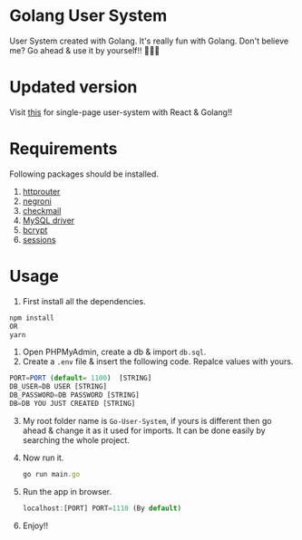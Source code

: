 # Golang User System

User System created with Golang. It's really fun with Golang. Don't believe me? Go ahead & use it by yourself!! 👻🤝👀

# Updated version
Visit [this](https://github.com/yTakkar/Go-React-User-System) for single-page user-system with React & Golang!!

# Requirements
Following packages should be installed.
1. [httprouter](https://github.com/julienschmidt/httprouter)
2. [negroni](https://github.com/urfave/negroni)
3. [checkmail](https://github.com/badoux/checkmail)
4. [MySQL driver](https://github.com/go-sql-driver/mysql)
5. [bcrypt](https://golang.org/x/crypto/bcrypt)
6. [sessions](https://github.com/gorilla/sessions)

# Usage
1. First install all the dependencies.
```javascript
npm install 
OR 
yarn
```

1. Open PHPMyAdmin, create a db & import `db.sql`.
2. Create a `.env` file & insert the following code. Repalce values with yours.
```javascript
PORT=PORT (default= 1100)  [STRING]
DB_USER=DB USER [STRING]
DB_PASSWORD=DB PASSWORD [STRING]
DB=DB YOU JUST CREATED [STRING]
```

3. My root folder name is `Go-User-System`, if yours is different then go ahead & change it as it used for imports. It can be done easily by searching the whole project.

4. Now run it.
	```javascript
	go run main.go
	```

5. Run the app in browser.
	```javascript
	localhost:[PORT] PORT=1110 (By default)
	```

6. Enjoy!!
